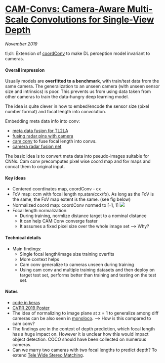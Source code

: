 # [CAM-Convs: Camera-Aware Multi-Scale Convolutions for Single-View Depth](https://arxiv.org/abs/1904.02028)

_November 2019_

tl;dr: Extension of [coordConv](coord_conv.md) to make DL perception model invariant to cameras.

#### Overall impression
Usually models are **overfitted to a benchmark**, with train/test data from the same camera. The generalization to an unseen camera (with unseen sensor size and intrinsics) is poor. This prevents us from using data taken from other cameras to train the data-hungry deep learning model.

The idea is quite clever in how to embed/encode the sensor size (pixel number format) and focal length into convolution.

Embedding meta data info into conv:

- [meta data fusion for TL2LA](deep_lane_association.md)
- [fusing radar pins with camera](distant_object_radar.md)
- [cam conv](cam_conv.md) to fuse focal length into convs.
- [camera radar fusion net](crf_net.md)

The basic idea is to convert meta data into pseudo-images suitable for CNNs. Cam conv precomputes pixel wise coord map and fov maps and concat them to original input.

#### Key ideas
- Centered coordinates map, coordConv - cx
- FoV map: ccm with focal length np.atan(ccx/fx). As long as the FoV is the same, the FoV map extent is the same. (see fig below)
- Normalized coord map: coordConv normed to [-1, 1]
![](../assets/images/cam_conv.jpg)
- Focal length normalization: 
	- During training, normlize distance target to a nominal distance
	- It can help CAM Conv converge faster
	- It assumes a fixed pixel size over the whole image set --> Why?

#### Technical details
- Main findings:
	- Single focal length/image size training overfits
	- More context helps
	- Cam conv generalize to cameras unseen during training
	- Using cam conv and multiple training datasets and then deploy on target test set, performs better than training and testing on the test set.

#### Notes
- [code in keras](https://github.com/jmfacil/camconvs/blob/master/python/CAM/blocks/camconvs_keras.py)
- [CVPR 2019 Poster](https://lmb.informatik.uni-freiburg.de/Publications/2019/ZUB19/poster-camconvs.pdf)
- The idea of normalizing to image plane at z = 1 to generalize among diff cameras can be also seen in [monoloco](monoloco.md). --> How is this compared to cam conv?
- The findings are in the context of depth prediction, which focal length has a huge impact on. However it is unclear how this would impact object detection. COCO should have been collected on numerous cameras.
- Can we marry two cameras with two focal lengths to predict depth? To extend [Tele Wide Stereo Matching](twsm_net.md).